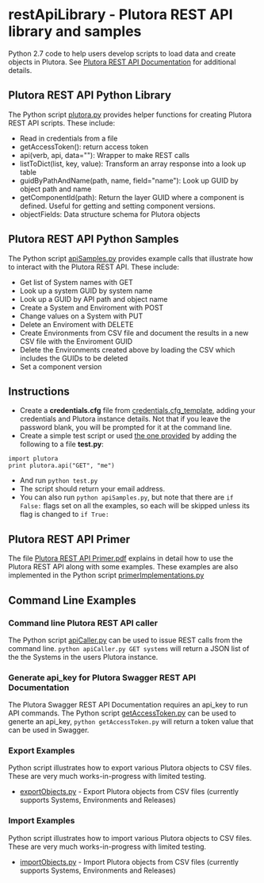 # restApiLibrary - Plutora REST API library and samples
Python 2.7 code to help users develop scripts to load data and create objects in Plutora. See [Plutora REST API Documentation](http://help.plutora.com/knowledge-base/visualize-plutoras-api-with-swagger/) for additional details.
## Plutora REST API Python Library
The Python script [plutora.py](plutora.py) provides helper functions for creating Plutora REST API scripts.  These include:
- Read in credentials from a file
- getAccessToken(): return access token
- api(verb, api, data=""): Wrapper to make REST calls
- listToDict(list, key, value): Transform an array response into a look up table
- guidByPathAndName(path, name, field="name"): Look up GUID by object path and name
- getComponentId(path): Return the layer GUID where a component is defined.  Useful for getting and setting component versions.
- objectFields: Data structure schema for Plutora objects

## Plutora REST API Python Samples
The Python script [apiSamples.py](apiSamples.py) provides example calls that illustrate how to interact with the Plutora REST API.  These include:
- Get list of System names with GET
- Look up a system GUID by system name
- Look up a GUID by API path and object name
- Create a System and Enviroment with POST
- Change values on a System with PUT
- Delete an Enviroment with DELETE
- Create Environments from CSV file and document the results in a new CSV file with the Enviroment GUID
- Delete the Environments created above by loading the CSV which includes the GUIDs to be deleted
- Set a component version

## Instructions
- Create a **credentials.cfg** file from [credentials.cfg_template](credentials.cfg_template), adding your credentials and Plutora instance details.  Not that if you leave the password blank, you will be prompted for it at the command line.
- Create a simple test script or used [the one provided](test.py) by adding the following to a file **test.py**:
```
import plutora
print plutora.api("GET", "me")
```
- And run
```python test.py```
- The script should return your email address.
- You can also run ```python apiSamples.py```, but note that there are ```if False:``` flags set on all the examples, so each will be skipped unless its flag is changed to ```if True:``` 


## Plutora REST API Primer
The file [Plutora REST API Primer.pdf](Plutora%20REST%20API%20Primer.pdf) explains in detail how to use the Plutora REST API along with some examples.  These examples are also implemented in the Python script [primerImplementations.py](primerImplementations.py)

## Command Line Examples

### Command line Plutora REST API caller
The Python script [apiCaller.py](apiCaller.py) can be used to issue REST calls from the command line.  ```python apiCaller.py GET systems``` will return a JSON list of the the Systems in the users Plutora instance.

### Generate api_key for Plutora Swagger REST API Documentation
The Plutora Swagger REST API Documentation requires an api_key to run API commands.  The Python script [getAccessToken.py](getAccessToken.py) can be used to generte an api_key, ```python getAccessToken.py``` will return a token value that can be used in Swagger.

### Export Examples
Python script illustrates how to export various Plutora objects to CSV files.  These are very much works-in-progress with limited testing.
- [exportObjects.py](exportObjects.py) - Export Plutora objects from CSV files (currently supports Systems, Environments and Releases)

### Import Examples
Python script illustrates how to import various Plutora objects to CSV files.  These are very much works-in-progress with limited testing.
- [importObjects.py](importObjects.py) - Import Plutora objects from CSV files (currently supports Systems, Environments and Releases)
